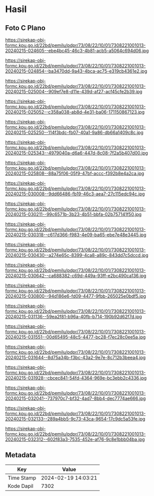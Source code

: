 # Hasil

## Foto C Plano

https://sirekap-obj-formc.kpu.go.id/22bd/pemilu/pdpr/73/08/22/10/01/7308221001013-20240215-024605--ebe4bc45-46c3-4b81-acb5-a5064c694d06.jpg

https://sirekap-obj-formc.kpu.go.id/22bd/pemilu/pdpr/73/08/22/10/01/7308221001013-20240215-024854--ba3470dd-9a43-4bca-ac75-e319cb4361e2.jpg

https://sirekap-obj-formc.kpu.go.id/22bd/pemilu/pdpr/73/08/22/10/01/7308221001013-20240215-025004--909ef7e8-d11e-439d-af27-acf45cfe2b39.jpg

https://sirekap-obj-formc.kpu.go.id/22bd/pemilu/pdpr/73/08/22/10/01/7308221001013-20240215-025052--c358a038-ab8d-4e31-ba06-171150867123.jpg

https://sirekap-obj-formc.kpu.go.id/22bd/pemilu/pdpr/73/08/22/10/01/7308221001013-20240215-025250--114f3bdc-fb07-40a1-9a86-db66a1409c8c.jpg

https://sirekap-obj-formc.kpu.go.id/22bd/pemilu/pdpr/73/08/22/10/01/7308221001013-20240215-025343--4979040a-d6a6-447d-8c08-7f2a5b407d00.jpg

https://sirekap-obj-formc.kpu.go.id/22bd/pemilu/pdpr/73/08/22/10/01/7308221001013-20240215-025808--88a75f06-05f9-47bf-accc-f392b8e4a2ca.jpg

https://sirekap-obj-formc.kpu.go.id/22bd/pemilu/pdpr/73/08/22/10/01/7308221001013-20240215-030008--9dd66486-fb19-46c3-aea7-27c115edc94c.jpg

https://sirekap-obj-formc.kpu.go.id/22bd/pemilu/pdpr/73/08/22/10/01/7308221001013-20240215-030211--99c6571b-3b23-4b51-bbfa-02b757141f50.jpg

https://sirekap-obj-formc.kpu.go.id/22bd/pemilu/pdpr/73/08/22/10/01/7308221001013-20240215-030318--c617d366-f983-4e09-ba65-ebe7e48e3445.jpg

https://sirekap-obj-formc.kpu.go.id/22bd/pemilu/pdpr/73/08/22/10/01/7308221001013-20240215-030430--a274e65c-8399-4ca8-a89c-843dd7c5dccd.jpg

https://sirekap-obj-formc.kpu.go.id/22bd/pemilu/pdpr/73/08/22/10/01/7308221001013-20240215-030642--ca688382-c69d-449a-93ff-e2bc490ca136.jpg

https://sirekap-obj-formc.kpu.go.id/22bd/pemilu/pdpr/73/08/22/10/01/7308221001013-20240215-030800--94d186e6-fd09-4477-9fbb-265025e0bdf5.jpg

https://sirekap-obj-formc.kpu.go.id/22bd/pemilu/pdpr/73/08/22/10/01/7308221001013-20240215-031136--59ea2f81-b96a-40fb-b714-190b92d62f7d.jpg

https://sirekap-obj-formc.kpu.go.id/22bd/pemilu/pdpr/73/08/22/10/01/7308221001013-20240215-031551--00d65495-48c5-4477-bc28-f7ec28c0ee5a.jpg

https://sirekap-obj-formc.kpu.go.id/22bd/pemilu/pdpr/73/08/22/10/01/7308221001013-20240215-031644--8d75a34b-f3bc-43a2-9e7e-8c712b3beea4.jpg

https://sirekap-obj-formc.kpu.go.id/22bd/pemilu/pdpr/73/08/22/10/01/7308221001013-20240215-031928--cbcec841-54fd-4364-969e-bc3ebb2c4336.jpg

https://sirekap-obj-formc.kpu.go.id/22bd/pemilu/pdpr/73/08/22/10/01/7308221001013-20240215-032041--737970c7-bf32-4ad7-8bb4-dec7774ae666.jpg

https://sirekap-obj-formc.kpu.go.id/22bd/pemilu/pdpr/73/08/22/10/01/7308221001013-20240215-032133--289a4bb5-9c73-43ca-9654-17c9dc5a53fe.jpg

https://sirekap-obj-formc.kpu.go.id/22bd/pemilu/pdpr/73/08/22/10/01/7308221001013-20240215-032312--602f83a3-7535-452e-af76-9c8e1bbb04ba.jpg


## Metadata

| Key        | Value               |
| ---------- | ------------------- |
| Time Stamp | 2024-02-19 14:03:21 |
| Kode Dapil | 7302                |



